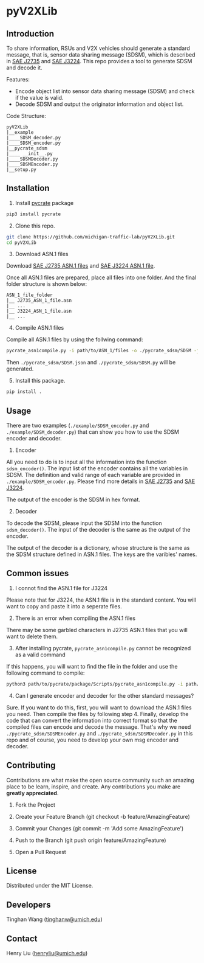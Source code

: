 # pyV2XLib

## Introduction

To share information, RSUs and V2X vehicles should generate a standard message, that is, sensor data sharing message (SDSM), which is described in [SAE J2735](https://www.sae.org/standards/content/j2735set_202309/) and [SAE J3224](https://www.sae.org/standards/content/j3224_202208/). This repo provides a tool to generate SDSM and decode it.

Features:
- Encode object list into sensor data sharing message (SDSM) and check if the value is valid.
- Decode SDSM and output the originator information and object list.

Code Structure:
```
pyV2XLib
|__example
|____SDSM_decoder.py
|____SDSM_encoder.py
|__pycrate_sdsm
|____ __init__.py
|____SDSMDecoder.py
|____SDSMEncoder.py
|__setup.py
```

## Installation
1. Install [pycrate](https://github.com/P1sec/pycrate) package

```bash
pip3 install pycrate
```

2. Clone this repo.

```bash
git clone https://github.com/michigan-traffic-lab/pyV2XLib.git
cd pyV2XLib
```

3. Download ASN.1 files

Download [SAE J2735 ASN.1 files](https://www.sae.org/standards/content/j2735asn_202309/) and [SAE J3224 ASN.1 file](https://www.sae.org/standards/content/j3224_202208/).

Once all ASN.1 files are prepared, place all files into one folder. And the final folder structure is shown below:

```
ASN_1_file_folder
|__ J2735_ASN_1_file.asn
|__ ...
|__ J3224_ASN_1_file.asn
|__ ...
```

4. Compile ASN.1 files

Compile all ASN.1 files by using the follwing command:

```bash
pycrate_asn1compile.py -i path/to/ASN_1/files -o ./pycrate_sdsm/SDSM -j
```

Then ```./pycrate_sdsm/SDSM.json``` and ```./pycrate_sdsm/SDSM.py``` will be generated.

5. Install this package.

```bash
pip install .
```

## Usage
There are two examples (```./example/SDSM_encoder.py``` and ```./example/SDSM_decoder.py```) that can show you how to use the SDSM encoder and decoder.

1. Encoder

All you need to do is to input all the information into the function ```sdsm_encoder()```. The input list of the encoder contains all the variables in SDSM. The definition and valid range of each variable are provided in ```./example/SDSM_encoder.py```. Please find more details in [SAE J2735](https://www.sae.org/standards/content/j2735set_202309/) and [SAE J3224](https://www.sae.org/standards/content/j3224_202208/).

The output of the encoder is the SDSM in hex format.

2. Decoder

To decode the SDSM, please input the SDSM into the function ```sdsm_decoder()```. The input of the decoder is the same as the output of the encoder.

The output of the decoder is a dictionary, whose structure is the same as the SDSM structure defined in ASN.1 files. The keys are the varibles' names.

## Common issues

1. I connot find the ASN.1 file for J3224

Please note that for J3224, the ASN.1 file is in the standard content. You will want to copy and paste it into a seperate files.

2. There is an error when compiling the ASN.1 files

There may be some garbled characters in J2735 ASN.1 files that you will want to delete them.

3. After installing pycrate, ```pycrate_asn1compile.py``` cannot be recognized as a valid command

If this happens, you will want to find the file in the folder and use the following command to compile:

```bash
python3 path/to/pycrate/package/Scripts/pycrate_asn1compile.py -i path/to/ASN_1/files -o ./pycrate_sdsm/SDSM -j
```

4. Can I generate encoder and decoder for the other standard messages?

Sure. If you want to do this, first, you will want to download the ASN.1 files you need. Then compile the files by following step 4. Finally, develop the code that can convert the information into correct format so that the compiled files can encode and decode the message. That's why we need ```./pycrate_sdsm/SDSMEncoder.py``` and ```./pycrate_sdsm/SDSMDecoder.py``` in this repo and of course, you need to develop your own msg encoder and decoder.

## Contributing

Contributions are what make the open source community such an amazing place to be learn, inspire, and create. Any contributions you make are **greatly appreciated**.

1. Fork the Project

2. Create your Feature Branch (git checkout -b feature/AmazingFeature)

3. Commit your Changes (git commit -m 'Add some AmazingFeature')

4. Push to the Branch (git push origin feature/AmazingFeature)

5. Open a Pull Request

## License

Distributed under the MIT License.

## Developers
Tinghan Wang (tinghanw@umich.edu)

## Contact
Henry Liu (henryliu@umich.edu)
